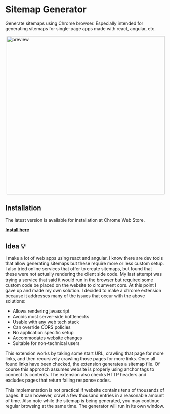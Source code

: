 # Sitemap Generator

Generate sitemaps using Chrome browser. Especially intended for generating sitemaps for single-page apps made with react, angular, etc.

<img src="https://raw.githubusercontent.com/pikkumyy/sitemap-generator/docs/sitemap.gif" width="500" style='float:right; margin-left:30px;margin-bottom:30px;display:table;' alt="preview" />

## Installation

The latest version is available for installation at Chrome Web Store.

**[Install here](https://chrome.google.com/webstore/detail/hcnjemngcihnhncobgdgkkfkhmleapah "Sitemap Generator")**
    
    
## Idea 💡

I make a lot of web apps using react and angular. I know there are dev tools that allow generating sitemaps but these require more or less custom setup. I also tried online services that offer to create sitemaps, but found that these were not actually rendering the client side code. My last attempt was trying a service that said it would run in the browser but required some custom code be placed on the website to circumvent cors. At this point I gave up and made my own solution. I decided to make a chrome extension because it addresses many of the issues that occur with the above solutions: 

- Allows rendering javascript
- Avoids most server-side bottlenecks
- Usable with any web tech stack
- Can override CORS policies
- No application specific setup
- Accommodates website changes
- Suitable for non-technical users

This extension works by taking some start URL, crawling that page for more links, and then recursively crawling those pages for more links. Once all found links have been checked, the extension generates a sitemap file. Of course this approach assumes website is properly using anchor tags to connect its contents. The extension also checks HTTP headers and excludes pages that return failing response codes.

This implementation is not practical if website contains tens of thousands of pages. It can however, crawl a few thousand entries in a reasonable amount of time. Also note while the sitemap is being generated, you may continue regular browsing at the same time. The generator will run in its own window.
